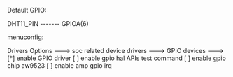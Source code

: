 Default GPIO:

DHT11_PIN   -------   GPIOA(6)

menuconfig:

Drivers Options  --->
    soc related device drivers  --->
            GPIO devices --->
                [*] enable GPIO driver
                [ ]   enable gpio hal APIs test command
                [ ] enable gpio chip aw9523
                [ ] enable amp gpio irq

